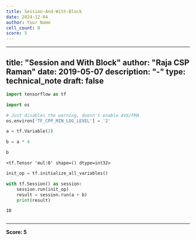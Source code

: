 ```yaml
---
title: Session-And-With-Block
date: 2024-12-04
author: Your Name
cell_count: 8
score: 5
---
```


---
title: "Session and With Block"
author: "Raja CSP Raman"
date: 2019-05-07
description: "-"
type: technical_note
draft: false
---

```python
import tensorflow as tf

import os

# Just disables the warning, doesn't enable AVX/FMA
os.environ['TF_CPP_MIN_LOG_LEVEL'] = '2'
```


```python
a = tf.Variable(2)
```


```python
b = a * 4
```


```python
b
```




    <tf.Tensor 'mul:0' shape=() dtype=int32>




```python
init_op = tf.initialize_all_variables()
```


```python
with tf.Session() as session:
    session.run(init_op)
    result = session.run(a + b)
    print(result)
```

    10



```python

```


---
**Score: 5**
